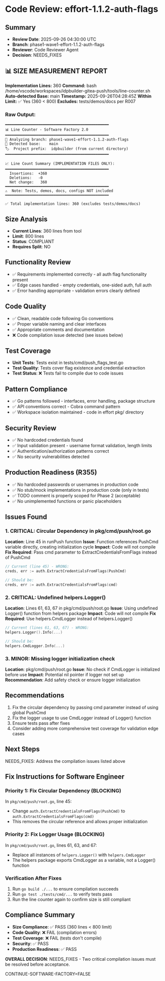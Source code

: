 # Code Review: effort-1.1.2-auth-flags

## Summary
- **Review Date**: 2025-09-26 04:30:00 UTC
- **Branch**: phase1-wave1-effort-1.1.2-auth-flags
- **Reviewer**: Code Reviewer Agent
- **Decision**: NEEDS_FIXES

## 📊 SIZE MEASUREMENT REPORT
**Implementation Lines:** 360
**Command:** bash /home/vscode/workspaces/idpbuilder-gitea-push/tools/line-counter.sh
**Auto-detected Base:** main
**Timestamp:** 2025-09-26T04:28:45Z
**Within Limit:** ✅ Yes (360 < 800)
**Excludes:** tests/demos/docs per R007

### Raw Output:
```
━━━━━━━━━━━━━━━━━━━━━━━━━━━━━━━━━━━━━━━━━━━━━━━
📊 Line Counter - Software Factory 2.0
━━━━━━━━━━━━━━━━━━━━━━━━━━━━━━━━━━━━━━━━━━━━━━━
📌 Analyzing branch: phase1-wave1-effort-1.1.2-auth-flags
🎯 Detected base:    main
🏷️  Project prefix:  idpbuilder (from current directory)
━━━━━━━━━━━━━━━━━━━━━━━━━━━━━━━━━━━━━━━━━━━━━━━

📈 Line Count Summary (IMPLEMENTATION FILES ONLY):
━━━━━━━━━━━━━━━━━━━━━━━━━━━━━━━━━━━━━━━━━━━━━━━
  Insertions:  +360
  Deletions:   -0
  Net change:   360
━━━━━━━━━━━━━━━━━━━━━━━━━━━━━━━━━━━━━━━━━━━━━━━
⚠️  Note: Tests, demos, docs, configs NOT included
━━━━━━━━━━━━━━━━━━━━━━━━━━━━━━━━━━━━━━━━━━━━━━━

✅ Total implementation lines: 360 (excludes tests/demos/docs)
```

## Size Analysis
- **Current Lines**: 360 lines from tool
- **Limit**: 800 lines
- **Status**: COMPLIANT
- **Requires Split**: NO

## Functionality Review
- ✅ Requirements implemented correctly - all auth flag functionality present
- ✅ Edge cases handled - empty credentials, one-sided auth, full auth
- ✅ Error handling appropriate - validation errors clearly defined

## Code Quality
- ✅ Clean, readable code following Go conventions
- ✅ Proper variable naming and clear interfaces
- ✅ Appropriate comments and documentation
- ❌ Code compilation issue detected (see issues below)

## Test Coverage
- **Unit Tests**: Tests exist in tests/cmd/push_flags_test.go
- **Test Quality**: Tests cover flag existence and credential extraction
- **Test Status**: ❌ Tests fail to compile due to code issues

## Pattern Compliance
- ✅ Go patterns followed - interfaces, error handling, package structure
- ✅ API conventions correct - Cobra command pattern
- ✅ Workspace isolation maintained - code in effort pkg/ directory

## Security Review
- ✅ No hardcoded credentials found
- ✅ Input validation present - username format validation, length limits
- ✅ Authentication/authorization patterns correct
- ✅ No security vulnerabilities detected

## Production Readiness (R355)
- ✅ No hardcoded passwords or usernames in production code
- ✅ No stub/mock implementations in production code (only in tests)
- ✅ TODO comment is properly scoped for Phase 2 (acceptable)
- ✅ No unimplemented functions or panic placeholders

## Issues Found

### 1. CRITICAL: Circular Dependency in pkg/cmd/push/root.go
**Location**: Line 45 in runPush function
**Issue**: Function references PushCmd variable directly, creating initialization cycle
**Impact**: Code will not compile
**Fix Required**: Pass cmd parameter to ExtractCredentialsFromFlags instead of PushCmd
```go
// Current (line 45) - WRONG:
creds, err := auth.ExtractCredentialsFromFlags(PushCmd)

// Should be:
creds, err := auth.ExtractCredentialsFromFlags(cmd)
```

### 2. CRITICAL: Undefined helpers.Logger()
**Location**: Lines 61, 63, 67 in pkg/cmd/push/root.go
**Issue**: Using undefined Logger() function from helpers package
**Impact**: Code will not compile
**Fix Required**: Use helpers.CmdLogger instead of helpers.Logger()
```go
// Current (lines 61, 63, 67) - WRONG:
helpers.Logger().Info(...)

// Should be:
helpers.CmdLogger.Info(...)
```

### 3. MINOR: Missing logger initialization check
**Location**: pkg/cmd/push/root.go
**Issue**: No check if CmdLogger is initialized before use
**Impact**: Potential nil pointer if logger not set up
**Recommendation**: Add safety check or ensure logger initialization

## Recommendations
1. Fix the circular dependency by passing cmd parameter instead of using global PushCmd
2. Fix the logger usage to use CmdLogger instead of Logger() function
3. Ensure tests pass after fixes
4. Consider adding more comprehensive test coverage for validation edge cases

## Next Steps
NEEDS_FIXES: Address the compilation issues listed above

## Fix Instructions for Software Engineer

### Priority 1: Fix Circular Dependency (BLOCKING)
In `pkg/cmd/push/root.go`, line 45:
- Change `auth.ExtractCredentialsFromFlags(PushCmd)` to `auth.ExtractCredentialsFromFlags(cmd)`
- This removes the circular reference and allows proper initialization

### Priority 2: Fix Logger Usage (BLOCKING)
In `pkg/cmd/push/root.go`, lines 61, 63, and 67:
- Replace all instances of `helpers.Logger()` with `helpers.CmdLogger`
- The helpers package exports CmdLogger as a variable, not a Logger() function

### Verification After Fixes
1. Run `go build ./...` to ensure compilation succeeds
2. Run `go test ./tests/cmd/...` to verify tests pass
3. Run the line counter again to confirm size is still compliant

## Compliance Summary
- **Size Compliance**: ✅ PASS (360 lines < 800 limit)
- **Code Quality**: ❌ FAIL (compilation errors)
- **Test Coverage**: ❌ FAIL (tests don't compile)
- **Security**: ✅ PASS
- **Production Readiness**: ✅ PASS

**OVERALL DECISION**: NEEDS_FIXES - Two critical compilation issues must be resolved before acceptance.

CONTINUE-SOFTWARE-FACTORY=FALSE